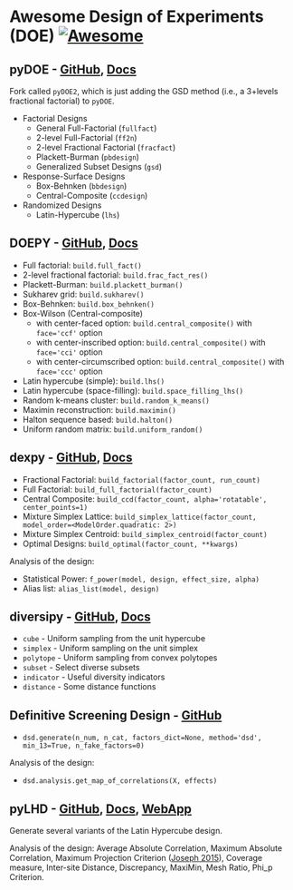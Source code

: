 # Awesome Design of Experiments (DOE) [![Awesome](https://cdn.rawgit.com/sindresorhus/awesome/d7305f38d29fed78fa85652e3a63e154dd8e8829/media/badge.svg)](https://github.com/sindresorhus/awesome)

## pyDOE - [GitHub](https://github.com/clicumu/pyDOE2), [Docs](https://pythonhosted.org/pyDOE/)

Fork called `pyDOE2`, which is just adding the GSD method (i.e., a 3+levels fractional factorial) to `pyDOE`.

- Factorial Designs
    - General Full-Factorial (``fullfact``)
    - 2-level Full-Factorial (``ff2n``)
    - 2-level Fractional Factorial (``fracfact``)
    - Plackett-Burman (``pbdesign``)
    - Generalized Subset Designs (``gsd``)
- Response-Surface Designs 
    - Box-Behnken (``bbdesign``)
    - Central-Composite (``ccdesign``)
- Randomized Designs
    - Latin-Hypercube (``lhs``)

## DOEPY - [GitHub](https://github.com/tirthajyoti/doepy), [Docs](https://doepy.readthedocs.io/en/latest/)

* Full factorial: `build.full_fact()`
* 2-level fractional factorial: `build.frac_fact_res()`
* Plackett-Burman: `build.plackett_burman()`
* Sukharev grid: `build.sukharev()`
* Box-Behnken: ``build.box_behnken()``
* Box-Wilson (Central-composite) 
  * with center-faced option: ``build.central_composite()`` with ``face='ccf'`` option
  * with center-inscribed option: ``build.central_composite()`` with ``face='cci'`` option
  * with center-circumscribed option: ``build.central_composite()`` with ``face='ccc'`` option
* Latin hypercube (simple): ``build.lhs()``
* Latin hypercube (space-filling): ``build.space_filling_lhs()``
* Random k-means cluster: ``build.random_k_means()``
* Maximin reconstruction: ``build.maximin()``
* Halton sequence based: ``build.halton()``
* Uniform random matrix: ``build.uniform_random()``

## dexpy - [GitHub](https://github.com/statease/dexpy), [Docs](https://statease.github.io/dexpy/)

- Fractional Factorial: `build_factorial(factor_count, run_count)`
- Full Factorial: `build_full_factorial(factor_count)`
- Central Composite: `build_ccd(factor_count, alpha='rotatable', center_points=1)`
- Mixture Simplex Lattice: `build_simplex_lattice(factor_count, model_order=<ModelOrder.quadratic: 2>)`
- Mixture Simplex Centroid: `build_simplex_centroid(factor_count)`
- Optimal Designs: `build_optimal(factor_count, **kwargs)`

Analysis of the design:
- Statistical Power: `f_power(model, design, effect_size, alpha)`
- Alias list: `alias_list(model, design)`

## diversipy - [GitHub](https://github.com/DavidWalz/diversipy), [Docs](https://diversipy.readthedocs.io/en/latest/index.html) 

- `cube` - Uniform sampling from the unit hypercube
- `simplex` - Uniform sampling on the unit simplex
- `polytope` - Uniform sampling from convex polytopes
- `subset` - Select diverse subsets
- `indicator` - Useful diversity indicators
- `distance` - Some distance functions

## Definitive Screening Design - [GitHub](https://github.com/danieleongari/definitive_screening_design)
- `dsd.generate(n_num, n_cat, factors_dict=None, method='dsd', min_13=True, n_fake_factors=0)`

Analysis of the design:
- `dsd.analysis.get_map_of_correlations(X, effects)`

## pyLHD - [GitHub](https://github.com/toledo60/pyLHD), [Docs](https://toledo60.github.io/pyLHD/), [WebApp](https://share.streamlit.io/toledo60/pylhd-streamlit/main/pyLHD_streamlit.py)
Generate several variants of the Latin Hypercube design.

Analysis of the design:
Average Absolute Correlation, Maximum Absolute Correlation, Maximum Projection Criterion ([Joseph 2015](https://academic.oup.com/biomet/article-abstract/102/2/371/246859?redirectedFrom=fulltext)), Coverage measure, Inter-site Distance, Discrepancy, MaxiMin, Mesh Ratio, Phi_p Criterion. 

